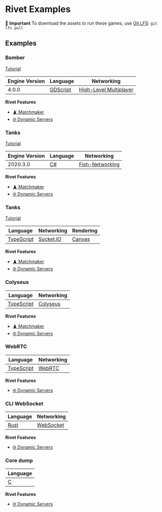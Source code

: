 # Rivet Examples

💾 **Important** To download the assets to run these games, use [Git LFS](https://git-lfs.com/): `git lfs pull`

## Examples


### Bomber



[Tutorial](https://rivet.gg/learn/godot/tutorials/crash-course)


|  Engine Version | Language | Networking |
|  --- | --- | --- |
|  4.0.0 | [GDScript](https://docs.godotengine.org/en/stable/getting_started/scripting/gdscript/gdscript_basics.html) | [High-Level Multiplayer](https://docs.godotengine.org/en/stable/tutorials/networking/high_level_multiplayer.html) |

**Rivet Features**

- [♟️ Matchmaker](https://rivet.gg/docs/matchmaker)
- [🌐 Dynamic Servers](https://rivet.gg/docs/dynamic-servers)



### Tanks



[Tutorial](https://rivet.gg/learn/unity/tutorials/fishnet/crash-course)


|  Engine Version | Language | Networking |
|  --- | --- | --- |
|  2020.3.0 | [C#](https://docs.microsoft.com/en-us/dotnet/csharp/) | [Fish-Networking](https://fish-networking.gitbook.io/docs/) |

**Rivet Features**

- [♟️ Matchmaker](https://rivet.gg/docs/matchmaker)
- [🌐 Dynamic Servers](https://rivet.gg/docs/dynamic-servers)



### Tanks



[Tutorial](https://rivet.gg/learn/html5/tutorials/tanks-canvas-socketio)


|  Language | Networking | Rendering |
|  --- | --- | --- |
|  [TypeScript](https://www.typescriptlang.org) | [Socket.IO](https://socket.io) | [Canvas](https://developer.mozilla.org/en-US/docs/Web/API/Canvas_API) |

**Rivet Features**

- [♟️ Matchmaker](https://rivet.gg/docs/matchmaker)
- [🌐 Dynamic Servers](https://rivet.gg/docs/dynamic-servers)



### Colyseus





|  Language | Networking |
|  --- | --- |
|  [TypeScript](https://www.typescriptlang.org) | [Colyseus](https://github.com/rivet-gg/plugin-colyseus-server') |

**Rivet Features**

- [♟️ Matchmaker](https://rivet.gg/docs/matchmaker)
- [🌐 Dynamic Servers](https://rivet.gg/docs/dynamic-servers)



### WebRTC





|  Language | Networking |
|  --- | --- |
|  [TypeScript](https://www.typescriptlang.org) | [WebRTC](https://webrtc.org) |

**Rivet Features**

- [🌐 Dynamic Servers](https://rivet.gg/docs/dynamic-servers)



### CLI WebSocket





|  Language | Networking |
|  --- | --- |
|  [Rust](https://www.rust-lang.org) | [WebSocket](https://developer.mozilla.org/en-US/docs/Web/API/WebSockets_API) |

**Rivet Features**

- [🌐 Dynamic Servers](https://rivet.gg/docs/dynamic-servers)



### Core dump





|  Language |
|  --- |
|  [C](https://www.iso.org/standard/74528.html) |

**Rivet Features**

- [🌐 Dynamic Servers](https://rivet.gg/docs/dynamic-servers)




